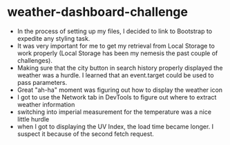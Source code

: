 # weather-dashboard-challenge
- In the process of setting up my files, I decided to link to Bootstrap to expedite any styling task. 
- It was very important for me to get my retrieval from Local Storage to work properly (Local Storage has been my nemesis the past couple of challenges).
- Making sure that the city button in search history properly displayed the weather was a hurdle. I learned that an event.target could be used to pass parameters.
- Great "ah-ha" moment was figuring out how to display the weather icon
- I got to use the Network tab in DevTools to figure out where to extract weather information
- switching into imperial measurement for the temperature was a nice little hurdle
- when I got to displaying the UV Index, the load time became longer. I suspect it because of the second fetch request.